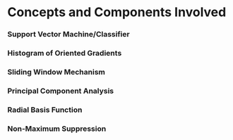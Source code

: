 # Concepts and Components Involved

### Support Vector Machine/Classifier

### Histogram of Oriented Gradients

### Sliding Window Mechanism

### Principal Component Analysis

### Radial Basis Function

### Non-Maximum Suppression
